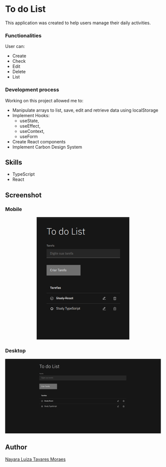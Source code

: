 # To do List

This application was created to help users manage their daily activities. 

### Functionalities
User can: 
- Create 
- Check 
- Edit
- Delete
- List 

### Development process
Working on this project allowed me to:
- Manipulate arrays to list, save, edit and retrieve data using localStorage 
- Implement Hooks: 
  - useState, 
  - useEffect, 
  - useContext, 
  - useForm
- Create React components
- Implement Carbon Design System

## Skills
* TypeScript
* React

## Screenshot 

### Mobile
<div align="center">
  <img src="./docs/mobile-screenshot.png" alt="Screenshot layout mobile" width="300">
</div>

### Desktop
![Screenshot layout desktop](./docs/desktop-screenshot.png)

## Author
[Nayara Luiza Tavares Moraes](https://github.com/nalutm)

